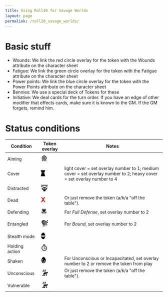 ```yaml
---
title: Using Roll20 for Savage Worlds
layout: page
permalink: /roll20_savage_worlds/
---
```



# Basic stuff
* Wounds: We link the red circle overlay for the token with the Wounds attribute on the character sheet
* Fatigue: We link the green circle overlay for the token with the Fatigue attribute on the character sheet
* Power points: We link the blue circle overlay for the token with the Power Points attribute on the character sheet
* Bennies: We use a special deck of Tokens for these
* Initiative: We deal cards for the turn order. If you have an edge of other modifier that effects cards, make sure it is known to the GM. If the GM forgets, remind him.


# Status conditions

| Condition | Token overlay | Notes |
| - | - | - |
| Aiming | ![Aim](/images/roll20/target.PNG "Aiming") |   |
| Cover | ![Cover](/images/roll20/tower.PNG "Cover") |  light cover = set overlay number to 1; medium cover = set overlay number to 2; heavy cover = set overlay number to 4 |
| Distracted | ![Distracted](/images/roll20/screaming_brain.PNG "Distracted") |   |
| Dead | ![Dead](/images/roll20/red_x.PNG "Dead")  | Or just remove the token (a/k/a "off the table").  | 
| Defending | ![Defending](/images/roll20/shield.PNG "Defending") | For *Full Defense*, set overlay number to 2 |
| Entangled | ![Entangled](/images/roll20/net.PNG "Entangled") | For *Bound*, set overlay number to 2 |
| Stealth mode | ![Stealth](/images/roll20/ninja.PNG "Stealth") |  | 
| Holding action | ![Hold](/images/roll20/time.PNG "Hold") |  |
| Shaken | ![Shaken](/images/roll20/melty_face.PNG "Shaken") | For Unconscious or Incapacitated, set overlay number to 2 or remove the token from play | 
| Unconscious | ![Unconscious](/images/roll20/arrows_in_back.PNG "Unconscious")  |  Or just remove the token (a/k/a "off the table"). |
| Vulnerable | ![Vulnerable](/images/roll20/arrows_in_back.PNG "Vulnerable") |   |
